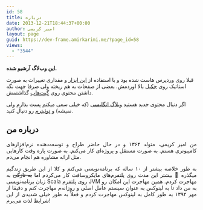 ```yaml
---
id: 58
title: درباره
date: 2013-12-21T18:44:37+00:00
author: امیر کریمی
layout: page
guid: https://dev-frame.amirkarimi.me/?page_id=58
views:
  - "3544"
---
```


**این وب‌لاگ آرشیو شده.**

قبلا روی وردپرس هاست شده بود و با استفاده از
<a href="https://wordpress.org/plugins/jekyll-exporter/">این ابزار</a>
و مقداری تغییرات به صورت استاتیک روی
<a href="https://jekyllrb.com/">جکیل</a>
بالا اوردمش. بعضی از صفحات به هم ریخته ولی صرفا جهت نگه داشتن محتوی روی 
<a href="github.com/">گیت‌هاب</a>
گذاشتمش.

اگر دنبال محتوی جدید هستید 
<a href="https://amirkarimi.me">وبلاگ انگلیسی</a>
(که خیلی سعی میکنم پست بذارم ولی نمیشه) و 
<a href="https://twitter.com/4m1rk">توئیترم</a>
رو دنیال کنید.

## درباره من

<p style="text-align: justify;">
  من امیر کریمی، متولد ۱۳۶۴ و در حال حاضر طراح و توسعه‌دهنده نرم‌افزارهای کامپیوتری هستم. به صورت مستقل و پروژه‌ای کار می‌کنم. به صورت پاره وقت کارهایی مثل ارائه مشاوره هم انجام می‌دم.
</p>

<p style="text-align: justify;">
  به طور خلاصه بیشتر از ۱۰ ساله که برنامه‌نویسی می‌کنم و کلا از این طریق زندگیم میگذره 🙂 بیشتر این مدت روی پلتفرم‌های مایکروسافت کار می‌کردم اما <del datetime="2014-08-07T08:40:45+00:00">به تازگی</del> به زبان برنامه‌نویسی Scala روی پلتفرم JVM مهاجرت کردم. همین مهاجرت این امکان رو به من داد تا به لینوکس به عنوان سیستم عامل اصلی و روزانه‌م مهاجرت کنم و دقیقا از مهر ۱۳۹۲ به طور کامل به لینوکس مهاجرت کردم و فعلاً به طور خیلی شدیدی از این شرایط لذت می‌برم!
</p>
